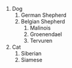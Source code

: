 

1. Dog
	1. German Shepherd
    2. Belgian Shepherd
        1. Malinois
        2. Groenendael
        3. Tervuren
2. Cat
    1. Siberian
    2. Siamese

